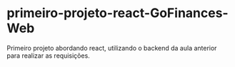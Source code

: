 # primeiro-projeto-react-GoFinances-Web
Primeiro projeto abordando react, utilizando o backend da aula anterior para realizar as requisições.
